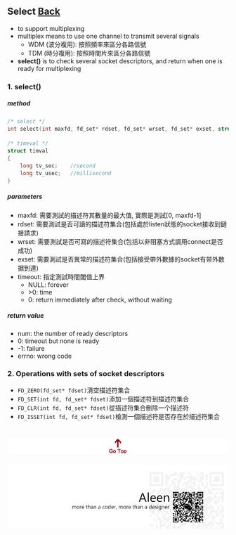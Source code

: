 ## Select [Back](./../Coding.md)

- to support multiplexing
- multiplex means to use one channel to transmit several signals
	- WDM (波分複用): 按照頻率來區分各路信號
	- TDM (時分複用): 按照時間片來區分各路信號
- **select()** is to check several socket descriptors, and return when one is ready for multiplexing

### 1. select()
##### method

```c
/* select */
int select(int maxfd, fd_set* rdset, fd_set* wrset, fd_set* exset, struct timeval* timeout)

/* timeval */
struct timval
{
	long tv_sec;	//second
	long tv_usec;	//millisecond
}

```

##### parameters
- maxfd: 需要測試的描述符其數量的最大值, 實際是測試[0, maxfd-1]
- rdset: 需要測試是否可讀的描述符集合(包括處於listen狀態的socket接收到鏈接請求)
- wrset: 需要測試是否可寫的描述符集合(包括以非阻塞方式調用connect是否成功)
- exset: 需要測試是否異常的描述符集合(包括接受帶外數據的socket有带外数据到達)
- timeout: 指定測試時間閾值上界
	- NULL: forever
	- \>0: time
	- 0: return immediately after check, without waiting

##### return value
- num: the number of ready descriptors
- 0: timeout but none is ready
- -1: failure
- errno: wrong code

### 2. Operations with sets of  socket descriptors
- ```FD_ZERO(fd_set* fdset)```清空描述符集合
- ```FD_SET(int fd, fd_set* fdset)```添加一個描述符到描述符集合
- ```FD_CLR(int fd, fd_set* fdset)```從描述符集合刪除一个描述符
- ```FD_ISSET(int fd, fd_set* fdset)```檢測一個描述符是否存在於描述符集合

<a href="#" style="left:200px;"><img src="./../../../pic/gotop.png"></a>
=====
<a href="http://aleen42.github.io/" target="_blank" ><img src="./../../../pic/tail.gif"></a>
